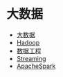 <!--
 * @Author: OCEAN.GZY
 * @Date: 2023-07-26 15:42:27
 * @LastEditors: OCEAN.GZY
 * @LastEditTime: 2023-07-26 15:42:33
 * @FilePath: /awesome-dev-cn/docs/biddata.md
 * @Description: 注释信息
-->
# 大数据
  * [大数据](awesome/awesome-bigdata.md)
  * [Hadoop](awesome/awesome-hadoop.md)
  * [数据工程](awesome/awesome-data-engineering.md)
  * [Streaming](awesome/awesome-streaming.md)
  * [ApacheSpark](awesome/awesome-spark.md)